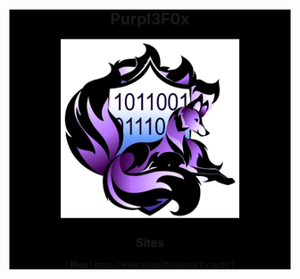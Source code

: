 <div style="background-color: #000000;">
<div align="center">
<div>
  <h1> Purpl3F0x </h1>
  </div>  
  <img src="Network-Kyuubi.png" width="320px" height="320px" />
<div>
  
</div>
</div>

<div align="center">
  
## Sites

| **Blog** | https://www.purpl3f0xsecur1ty.tech/ |
